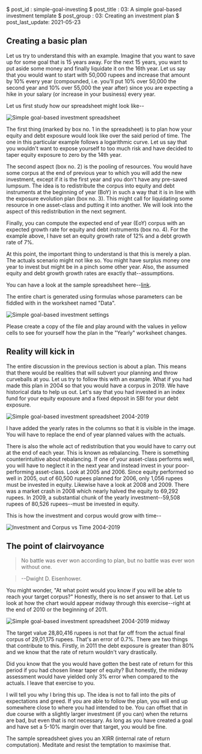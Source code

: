 $ post_id : simple-goal-investing
$ post_title : 03: A simple goal-based investment template
$ post_group : 03: Creating an investment plan
$ post_last_update: 2021-05-23

## Creating a basic plan

Let us try to understand this with an example. Imagine that you want to save up for some goal that is 15 years away. For the next 15 years, you want to put aside some money and finally liquidate it on the 16th year. Let us say that you would want to start with 50,000 rupees and increase that amount by 10% every year (compounded, i.e. you'll put 10% over 50,000 the second year and 10% over 55,000 the year after) since you are expecting a hike in your salary (or increase in your business) every year.

Let us first study how our spreadsheet might look like--

![Simple goal-based investment spreadsheet](Goal-based-investment-chart.jpg)

The first thing (marked by box no. 1 in the spreadsheet) is to plan how your equity and debt exposure would look like over the said period of time. The one in this particular example follows a logarithmic curve. Let us say that you wouldn't want to expose yourself to too much risk and have decided to taper equity exposure to zero by the 14th year.

The second aspect (box no. 2) is the pooling of resources. You would have some corpus at the end of previous year to which you will add the new investment, except if it is the first year and you don't have any pre-saved lumpsum. The idea is to redistribute the corpus into equity and debt instruments at the beginning of year (BoY) in such a way that it is in line with the exposure evolution plan (box no. 3). This might call for liquidating some resource in one asset-class and putting it into another. We will look into the aspect of this redistribution in the next segment.

Finally, you can compute the expected end of year (EoY) corpus with an expected growth rate for equity and debt instruments (box no. 4). For the example above, I have set an equity growth rate of 12% and a debt growth rate of 7%.

At this point, the important thing to understand is that this is merely a plan. The actuals scenario might not like so. You might have surplus money one year to invest but might be in a pinch some other year. Also, the assumed equity and debt growth growth rates are exactly that--assumptions.

You can have a look at the sample spreadsheet here--[link](https://docs.google.com/spreadsheets/d/1sF5-JZST4_JGvNLfXGABQEtcbeTco3LC9fKGPApbask/edit#gid=0).

The entire chart is generated using formulas whose parameters can be fiddled with in the worksheet named "Data".

![Simple goal-based investment settings](Goal-based-investment-settings.jpg)

Please create a copy of the file and play around with the values in yellow cells to see for yourself how the plan in the "Yearly" worksheet changes.

## Reality will kick in

The entire discussion in the previous section is about a plan. This means that there would be realities that will subvert your planning and throw curveballs at you. Let us try to follow this with an example. What if you had made this plan in 2004 so that you would have a corpus in 2019. We have historical data to help us out. Let's say that you had invested in an index fund for your equity exposure and a fixed deposit in SBI for your debt exposure.

![Simple goal-based investment spreadsheet 2004-2019](Goal-based-investment-chart-2004-2019.jpg)

I have added the yearly rates in the columns so that it is visible in the image. You will have to replace the end of year planned values with the actuals.

There is also the whole act of redistribution that you would have to carry out at the end of each year. This is known as rebalancing. There is something counterintuitive about rebalancing. If one of your asset-class performs well, you will have to neglect it in the next year and instead invest in your poor-performing asset-class. Look at 2005 and 2006. Since equity performed so well in 2005, out of 60,500 rupees planned for 2006, only 1,056 rupees must be invested in equity. Likewise have a look at 2008 and 2009. There was a market crash in 2008 which nearly halved the equity to 69,292 rupees. In 2009, a substantial chunk of the yearly investment--59,508 rupees of 80,526 rupees--must be invested in equity.

This is how the investment and corpus would grow with time--

![Investment and Corpus vs Time 2004-2019](Investment-corpus-vs-Year-2004-2019.svg)

## The point of clairvoyance

> No battle was ever won according to plan, but no battle was ever won without one.

> --Dwight D. Eisenhower.

You might wonder, "At what point would you know if you will be able to reach your target corpus?" Honestly, there is no set answer to that. Let us look at how the chart would appear midway through this exercise--right at the end of 2010 or the beginning of 2011.

![Simple goal-based investment spreadsheet 2004-2019 midway](Goal-based-investment-chart-2004-2019-mid.jpg)

The target value 28,80,416 rupees is not that far off from the actual final corpus of 29,01,175 rupees. That's an error of  0.7%. There are two things that contribute to this. Firstly, in 2011 the debt exposure is greater than 80% and we know that the rate of return wouldn't vary drastically.

Did you know that the you would have gotten the best rate of return for this period if you had chosen linear taper of equity? But honestly, the midway assessment would have yielded only 3% error when compared to the actuals. I leave that exercise to you.

I will tell you why I bring this up. The idea is not to fall into the pits of expectations and greed. If you are able to follow the plan, you will end up somewhere close to where you had intended to be. You can offset that in due course with a slightly larger investment (if you can) when the returns are bad, but even that is not necessary. As long as you have created a goal and have set a 5-10% margin over that target, you would be fine.

The sample spreadsheet gives you an XIRR (internal rate of return computation). Meditate and resist the temptation to maximise that.
